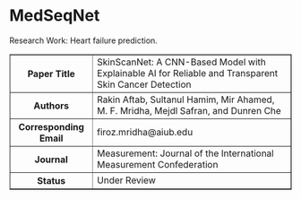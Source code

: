 # MedSeqNet
Research Work: Heart failure prediction.

<table border="1">
  <tr>
    <th>Paper Title</th>
    <td>SkinScanNet: A CNN-Based Model with Explainable AI for Reliable and Transparent Skin Cancer Detection</td>
  </tr>
  <tr>
    <th>Authors</th>
    <td>Rakin Aftab, Sultanul Hamim, Mir Ahamed, M. F. Mridha, Mejdl Safran, and Dunren Che</td>
  </tr>
  <tr>
    <th>Corresponding Email</th>
    <td>firoz.mridha@aiub.edu</td>
  </tr>
  <tr>
    <th>Journal</th>
    <td>Measurement: Journal of the International Measurement Confederation</td>
  </tr>
  <tr>
    <th>Status</th>
    <td>Under Review</td>
  </tr>
</table>
